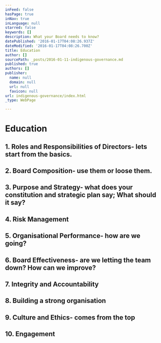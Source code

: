 ```yaml
---
inFeed: false
hasPage: true
inNav: true
inLanguage: null
starred: false
keywords: []
description: What your Board needs to know?
datePublished: '2016-01-17T04:08:26.937Z'
dateModified: '2016-01-17T04:08:26.700Z'
title: Education
author: []
sourcePath: _posts/2016-01-11-indigenous-governance.md
published: true
authors: []
publisher:
  name: null
  domain: null
  url: null
  favicon: null
url: indigenous-governance/index.html
_type: WebPage

---
```

# Education

## 1\. Roles and Responsibilities of Directors- lets start from the basics.

## 2\. Board Composition- use them or loose them.

## 3\. Purpose and Strategy- what does your constitution and strategic plan say; What should it say?

## 4\. Risk Management

## 5\. Organisational Performance- how are we going?

## 6\. Board Effectiveness- are we letting the team down? How can we improve?

## 7\. Integrity and Accountability

## 8\. Building a strong organisation

## 9\. Culture and Ethics- comes from the top

## 10\. Engagement